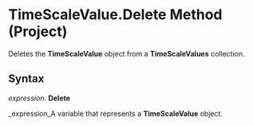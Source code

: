 
# TimeScaleValue.Delete Method (Project)

Deletes the  **TimeScaleValue** object from a **TimeScaleValues** collection.


## Syntax

 _expression_. **Delete**

 _expression_A variable that represents a  **TimeScaleValue** object.

